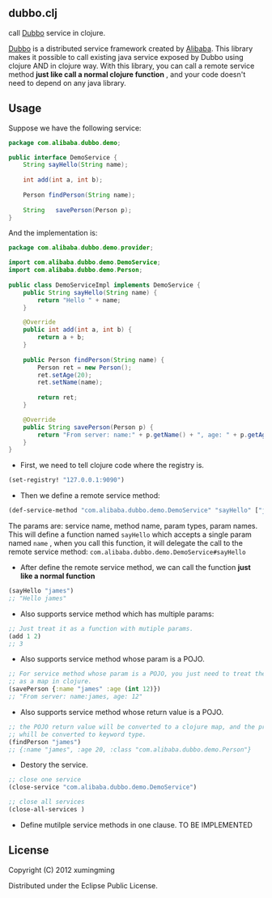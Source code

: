 ## dubbo.clj

call [Dubbo](https://github.com/alibaba/dubbo) service in clojure.

[Dubbo](https://github.com/alibaa/dubbo) is a distributed service framework created by [Alibaba](http://www.alibaba.com). This library makes it possible to call existing java service exposed by Dubbo using clojure AND in clojure way. With this library, you can call a remote service method **just like call a normal clojure function** , and your code doesn't need to depend on any java library.

## Usage

Suppose we have the following service:

``` java
package com.alibaba.dubbo.demo;

public interface DemoService {
    String sayHello(String name);
    
    int add(int a, int b);
    
    Person findPerson(String name);
    
    String   savePerson(Person p);
}
```

And the implementation is:

``` java
package com.alibaba.dubbo.demo.provider;

import com.alibaba.dubbo.demo.DemoService;
import com.alibaba.dubbo.demo.Person;
 
public class DemoServiceImpl implements DemoService {
    public String sayHello(String name) {
        return "Hello " + name;
    }

    @Override
    public int add(int a, int b) {
        return a + b;
    }
 
    public Person findPerson(String name) {
        Person ret = new Person();
        ret.setAge(20);
        ret.setName(name);
        
        return ret;
    }

    @Override
    public String savePerson(Person p) {
        return "From server: name:" + p.getName() + ", age: " + p.getAge();
    }
}
```

* First, we need to tell clojure code where the registry is.

``` clojure
(set-registry! "127.0.0.1:9090")
```

* Then we define a remote service method:

``` clojure
(def-service-method "com.alibaba.dubbo.demo.DemoService" "sayHello" ["java.lang.String"] ["name"])
```

The params are: service name, method name, param types, param names. This will define a function named `sayHello` which accepts a single param named `name` , when you call this function, it will delegate the call to the remote service method: `com.alibaba.dubbo.demo.DemoService#sayHello`

* After define the remote service method, we can call the function **just like a normal function**

``` clojure
(sayHello "james")
;; "Hello james"
```

* Also supports service method which has multiple params:

``` clojure
;; Just treat it as a function with mutiple params.
(add 1 2)
;; 3
```

* Also supports service method whose param is a POJO.

``` clojure
;; For service method whose param is a POJO, you just need to treat the param 
;; as a map in clojure.
(savePerson {:name "james" :age (int 12)})
;; "From server: name:james, age: 12"
```

* Also supports service method whose return value is a POJO.

``` clojure
;; the POJO return value will be converted to a clojure map, and the property name 
;; whill be converted to keyword type.
(findPerson "james")
;; {:name "james", :age 20, :class "com.alibaba.dubbo.demo.Person"}
```

* Destory the service. 

``` clojure
;; close one service
(close-service "com.alibaba.dubbo.demo.DemoService")

;; close all services
(close-all-services )
```

* Define mutilple service methods in one clause. TO BE IMPLEMENTED

## License

Copyright (C) 2012 xumingming

Distributed under the Eclipse Public License.
